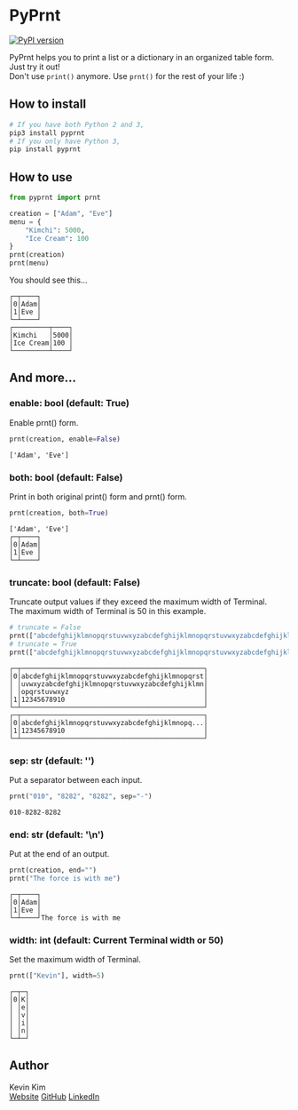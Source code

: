 # PyPrnt

[![PyPI version](https://badge.fury.io/py/pyprnt.svg)](https://badge.fury.io/py/pyprnt)

PyPrnt helps you to print a list or a dictionary in an organized table form.  
Just try it out!  
Don't use `print()` anymore. Use `prnt()` for the rest of your life :)

## How to install

```bash
# If you have both Python 2 and 3,
pip3 install pyprnt
# If you only have Python 3,
pip install pyprnt
```

## How to use

```python
from pyprnt import prnt

creation = ["Adam", "Eve"]
menu = {
    "Kimchi": 5000,
    "Ice Cream": 100
}
prnt(creation)
prnt(menu)
```

You should see this...

```text
┌─┬────┐
│0│Adam│
│1│Eve │
└─┴────┘
┌─────────┬────┐
│Kimchi   │5000│
│Ice Cream│100 │
└─────────┴────┘
```

## And more...

### enable: bool (default: True)

Enable prnt() form.

```python
prnt(creation, enable=False)
```

```text
['Adam', 'Eve']
```

### both: bool (default: False)

Print in both original print() form and prnt() form.

```python
prnt(creation, both=True)
```

```text
['Adam', 'Eve']
┌─┬────┐
│0│Adam│
│1│Eve │
└─┴────┘
```

### truncate: bool (default: False)

Truncate output values if they exceed the maximum width of Terminal.  
The maximum width of Terminal is 50 in this example.

```python
# truncate = False
prnt(["abcdefghijklmnopqrstuvwxyzabcdefghijklmnopqrstuvwxyzabcdefghijklmnopqrstuvwxyzabcdefghijklmnopqrstuvwxyzabcdefghijklmnopqrstuvwxyz", 12345678910])
# truncate = True
prnt(["abcdefghijklmnopqrstuvwxyzabcdefghijklmnopqrstuvwxyzabcdefghijklmnopqrstuvwxyzabcdefghijklmnopqrstuvwxyzabcdefghijklmnopqrstuvwxyz", 12345678910], truncate=True)
```

```text
┌─┬──────────────────────────────────────────────┐
│0│abcdefghijklmnopqrstuvwxyzabcdefghijklmnopqrst│
│ │uvwxyzabcdefghijklmnopqrstuvwxyzabcdefghijklmn│
│ │opqrstuvwxyz                                  │
│1│12345678910                                   │
└─┴──────────────────────────────────────────────┘
┌─┬──────────────────────────────────────────────┐
│0│abcdefghijklmnopqrstuvwxyzabcdefghijklmnopq...│
│1│12345678910                                   │
└─┴──────────────────────────────────────────────┘
```

### sep: str  (default: '')

Put a separator between each input.

```python
prnt("010", "8282", "8282", sep="-")
```

```text
010-8282-8282
```

### end: str (default: '\n')

Put at the end of an output.

```python
prnt(creation, end="")
prnt("The force is with me")
```

```text
┌─┬────┐
│0│Adam│
│1│Eve │
└─┴────┘The force is with me
```

### width: int (default: Current Terminal width or 50)

Set the maximum width of Terminal.

```python
prnt(["Kevin"], width=5)
```

```text
┌─┬─┐
│0│K│
│ │e│
│ │v│
│ │i│
│ │n│
└─┴─┘
```

## Author

Kevin Kim  
[Website](https://kevink1103.github.io/) 
[GitHub](https://github.com/kevink1103) 
[LinkedIn](https://www.linkedin.com/in/kimsungbum/)
